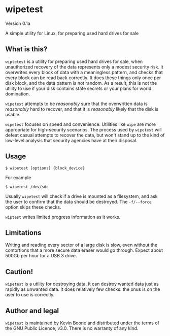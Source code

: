 # wipetest

Version 0.1a

A simple utility for Linux, for preparing used hard drives for sale

## What is this?

`wiptetest` is a utility for preparing used hard drives for sale, 
when unauthorized recovery of the data represents only a modest security risk.
It overwrites every block of data with a meaningless pattern, and
checks that every block can be read back correctly. It does these things
only once per disk block, and the data pattern 
is not random. As a result, this is not the utility
to use if your disk contains state secrets or your plans for world
domination. 

`wipetest` attempts to be _reasonably_ sure that the overwritten
data is _reasonably_ hard to recover, and that it is _reasonably_
likely that the disk is usable.  

`wipetest` focuses on speed and convenience. Utilities like 
`wipe` are more appropriate for high-security scenarios. The process
used by `wipetest` will defeat casual attempts to recover the data, 
but won't stand up to the kind of low-level analysis that security
agencies have at their disposal. 

## Usage

    $ wipetest [options] {block_device}

For example

    $ wipetest /dev/sdc

Usually `wipetest` will check if a drive is mounted as a filesystem,
and ask the user to confirm that the data should be destroyed.
The `-f/--force` option skips these checks.

`wiptest` writes limited progress information as it works.

## Limitations

Writing and reading every sector of a large disk is slow, even 
without the contortions that a more secure data eraser would go through.
Expect about 500Gb per hour for a USB 3 drive.

## Caution!

`wipetest` is a utility for destroying data. It can destroy wanted
data just as rapidly as unwanted data. It does relatively few checks:
the onus is on the user to use is correctly.

## Author and legal

`wipetest` is maintained by Kevin Boone and distributed under the 
terms of the GNU Public Licence, v3.0. There is no warranty of any 
kind.



